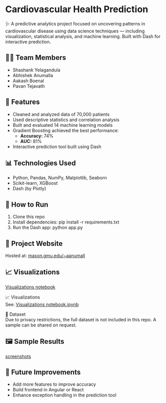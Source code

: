 # Cardiovascular Health Prediction

🩺 A predictive analytics project focused on uncovering patterns in cardiovascular disease using data science techniques — including visualization, statistical analysis, and machine learning. Built with Dash for interactive prediction.


## 👨‍🔬 Team Members
- Shashank Yelagandula
- Abhishek Anumalla
- Aakash Boenal
- Pavan Tejavath

## 🚀 Features
- Cleaned and analyzed data of 70,000 patients  
- Used descriptive statistics and correlation analysis  
- Built and evaluated 14 machine learning models  
- Gradient Boosting achieved the best performance:  
  - **Accuracy:** 74%  
  - **AUC:** 81%  
- Interactive prediction tool built using Dash

  
## 📊 Technologies Used
- Python, Pandas, NumPy, Matplotlib, Seaborn
- Scikit-learn, XGBoost
- Dash (by Plotly)

## 🧪 How to Run
1. Clone this repo
2. Install dependencies:
pip install -r requirements.txt
3. Run the Dash app:
python app.py


## 🔗 Project Website
Hosted at: [mason.gmu.edu/~aanumall](http://mason.gmu.edu/~aanumall)

## 📈 Visualizations
[Visualizations notebook](https://github.com/shashankyelagandula/Cardiovascular-Health-Patterns/blob/main/Visualizations%20notebook.ipynb)

📈 Visualizations  
See: [Visualizations notebook.ipynb](./Visualizations%20notebook.ipynb)


📁 Dataset  
Due to privacy restrictions, the full dataset is not included in this repo. A sample can be shared on request.


## 🖼️ Sample Results

[screenshots](https://github.com/shashankyelagandula/Cardiovascular-Health-Patterns/tree/8b63f9898181c86862831168d86919ef9ec5a4ce/screenshots)


## 📌 Future Improvements
- Add more features to improve accuracy
- Build frontend in Angular or React
- Enhance exception handling in the prediction tool
